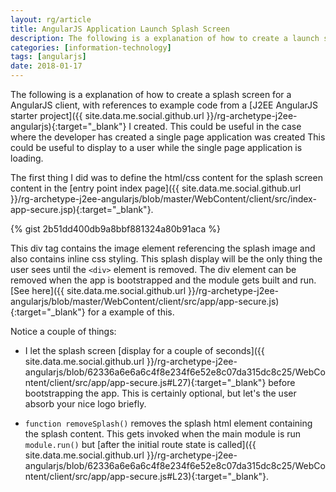 ```yaml
---
layout: rg/article
title: AngularJS Application Launch Splash Screen
description: The following is a explanation of how to create a launch screen (or splash screen) for a AngularJS user interface.
categories: [information-technology]
tags: [angularjs]
date: 2018-01-17
---
```


The following is a explanation of how to create a splash screen for a AngularJS client, with references to example code from a [J2EE AngularJS starter project]({{ site.data.me.social.github.url }}/rg-archetype-j2ee-angularjs){:target="_blank"} I created. This could be useful in the case where the developer has created a single page application was created
This could be useful to display to a user while the single page application is loading.

The first thing I did was to define the html/css content for the splash screen content in the [entry point index page]({{ site.data.me.social.github.url }}/rg-archetype-j2ee-angularjs/blob/master/WebContent/client/src/index-app-secure.jsp){:target="_blank"}.

{% gist 2b51dd400db9a8bbf881324a80b91aca %}

This div tag contains the image element referencing the splash image and also contains inline css styling.  This splash display will be the only thing the user sees until the ```<div>``` element is removed.  The div element can be removed when the app is bootstrapped and the module gets built and run.  [See here]({{ site.data.me.social.github.url }}/rg-archetype-j2ee-angularjs/blob/master/WebContent/client/src/app/app-secure.js){:target="_blank"} for a example of this.

Notice a couple of things:

* I let the splash screen [display for a couple of seconds]({{ site.data.me.social.github.url }}/rg-archetype-j2ee-angularjs/blob/62336a6e6a6c4f8e234f6e52e8c07da315dc8c25/WebContent/client/src/app/app-secure.js#L27){:target="_blank"} before bootstrapping the app.  This is certainly optional, but let's the user absorb your nice logo briefly.

* ```function removeSplash()``` removes the splash html element containing the splash content.  This gets invoked when the main module is run ```module.run()``` but [after the initial route state is called]({{ site.data.me.social.github.url }}/rg-archetype-j2ee-angularjs/blob/62336a6e6a6c4f8e234f6e52e8c07da315dc8c25/WebContent/client/src/app/app-secure.js#L23){:target="_blank"}.